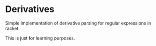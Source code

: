 Derivatives
===============

Simple implementation of derivative parsing for
regular expressions in racket. 

This is just for learning purposes.
